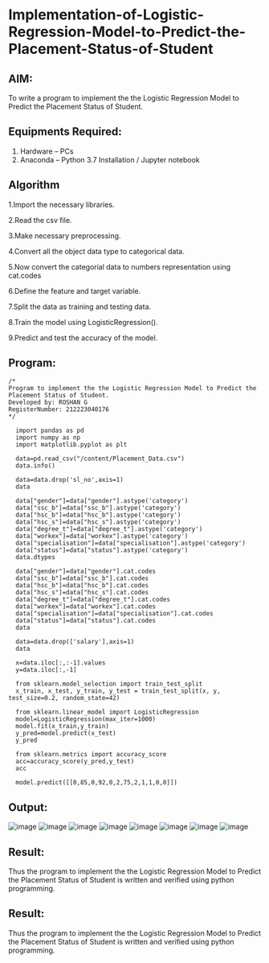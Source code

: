 # Implementation-of-Logistic-Regression-Model-to-Predict-the-Placement-Status-of-Student

## AIM:
To write a program to implement the the Logistic Regression Model to Predict the Placement Status of Student.

## Equipments Required:
1. Hardware – PCs
2. Anaconda – Python 3.7 Installation / Jupyter notebook

## Algorithm
1.Import the necessary libraries.

2.Read the csv file.

3.Make necessary preprocessing.

4.Convert all the object data type to categorical data.

5.Now convert the categorial data to numbers representation using cat.codes

6.Define the feature and target variable.

7.Split the data as training and testing data.

8.Train the model using LogisticRegression().

9.Predict and test the accuracy of the model.

## Program:
```
/*
Program to implement the the Logistic Regression Model to Predict the Placement Status of Student.
Developed by: ROSHAN G
RegisterNumber: 212223040176
*/
```
```
  import pandas as pd
  import numpy as np
  import matplotlib.pyplot as plt
  
  data=pd.read_csv("/content/Placement_Data.csv")
  data.info()
  
  data=data.drop('sl_no',axis=1)
  data
  
  data["gender"]=data["gender"].astype('category')
  data["ssc_b"]=data["ssc_b"].astype('category')
  data["hsc_b"]=data["hsc_b"].astype('category')
  data["hsc_s"]=data["hsc_s"].astype('category')
  data["degree_t"]=data["degree_t"].astype('category')
  data["workex"]=data["workex"].astype('category')
  data["specialisation"]=data["specialisation"].astype('category')
  data["status"]=data["status"].astype('category')
  data.dtypes
  
  data["gender"]=data["gender"].cat.codes
  data["ssc_b"]=data["ssc_b"].cat.codes
  data["hsc_b"]=data["hsc_b"].cat.codes
  data["hsc_s"]=data["hsc_s"].cat.codes
  data["degree_t"]=data["degree_t"].cat.codes
  data["workex"]=data["workex"].cat.codes
  data["specialisation"]=data["specialisation"].cat.codes
  data["status"]=data["status"].cat.codes
  data
  
  data=data.drop(['salary'],axis=1)
  data
  
  x=data.iloc[:,:-1].values
  y=data.iloc[:,-1]
  
  from sklearn.model_selection import train_test_split
  x_train, x_test, y_train, y_test = train_test_split(x, y, test_size=0.2, random_state=42)
  
  from sklearn.linear_model import LogisticRegression
  model=LogisticRegression(max_iter=1000)
  model.fit(x_train,y_train)
  y_pred=model.predict(x_test)
  y_pred
  
  from sklearn.metrics import accuracy_score
  acc=accuracy_score(y_pred,y_test)
  acc
  
  model.predict([[0,85,0,92,0,2,75,2,1,1,0,0]])
```

## Output:
![image](https://github.com/user-attachments/assets/dae290d9-54a9-4acb-9770-599c3d74a727)
![image](https://github.com/user-attachments/assets/1c541eb4-b004-4fe2-ad31-302c03e5cda2)
![image](https://github.com/user-attachments/assets/eca96f72-fdc3-48e3-8cc2-d5213f97f740)
![image](https://github.com/user-attachments/assets/95fb0a64-3fed-4ad8-96e1-78a792ae9192)
![image](https://github.com/user-attachments/assets/a39ab4f2-f9bc-43b1-9556-6a12f5535282)
![image](https://github.com/user-attachments/assets/d20b2ccd-2304-428a-a715-65a84b9990cf)
![image](https://github.com/user-attachments/assets/e769ca5b-8be3-473f-82b1-5c3c64c17557)   ![image](https://github.com/user-attachments/assets/1847b73e-9ca4-49ea-b179-1fbc31a341f9)

## Result:
Thus the program to implement the the Logistic Regression Model to Predict the Placement Status of Student is written and verified using python programming.


## Result:
Thus the program to implement the the Logistic Regression Model to Predict the Placement Status of Student is written and verified using python programming.
